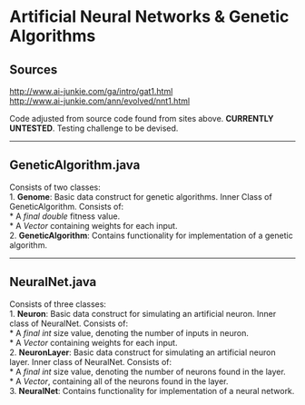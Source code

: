 # Artificial Neural Networks & Genetic Algorithms

## Sources 
http://www.ai-junkie.com/ga/intro/gat1.html  
http://www.ai-junkie.com/ann/evolved/nnt1.html  

Code adjusted from source code found from sites above. **CURRENTLY UNTESTED**.
Testing challenge to be devised.

---
## GeneticAlgorithm.java

Consists of two classes:  
	1. **Genome**: Basic data construct for genetic algorithms. Inner Class of GeneticAlgorithm. Consists of:  
		 * A *final double* fitness value.  
		 * A *Vector<Double>* containing weights for each input.  
	2. **GeneticAlgorithm**: Contains functionality for implementation of a genetic algorithm.  
	
---
## NeuralNet.java

Consists of three classes:  
	1. **Neuron**: Basic data construct for simulating an artificial neuron. Inner class of NeuralNet. Consists of:  
		 * A *final int* size value, denoting the number of inputs in neuron.  
		 * A *Vector<Double>* containing weights for each input.  
	2. **NeuronLayer**: Basic data construct for simulating an artificial neuron layer. Inner class of NeuralNet. Consists of:  
		 * A *final int* size value, denoting the number of neurons found in the layer.  
		 * A *Vector<Neuron>*, containing all of the neurons found in the layer.  
	3. **NeuralNet**: Contains functionality for implementation of a neural network.  
		
